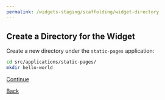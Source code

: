 ```yaml
---
permalink: /widgets-staging/scaffolding/widget-directory
---
```


##  Create a Directory for the Widget

Create a new directory under the `static-pages` application:

```sh
cd src/applications/static-pages/
mkdir hello-world
```

[Continue](./5_COMPONENT_DIR.md)

[Back](./3_WIDGET_ID.md)
